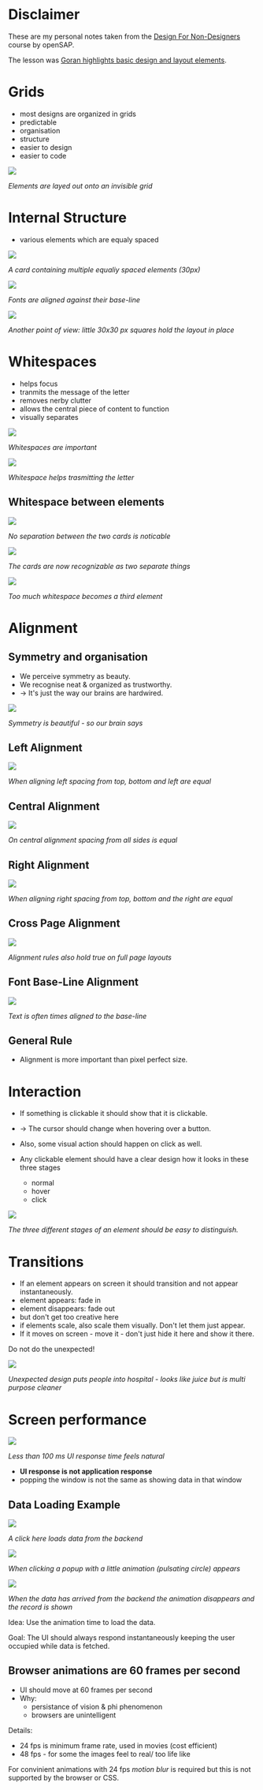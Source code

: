 # Disclaimer
These are my personal notes taken from the [Design For Non-Designers](https://open.sap.com/courses/dfnd1-2) course by openSAP.

The lesson was [Goran highlights basic design and layout elements](https://open.sap.com/courses/dfnd1-2/items/3LEDEQqsMiFPsH1wfcnhQZ).

# Grids
- most designs are organized in grids
- predictable
- organisation
- structure
- easier to design
- easier to code

![](assets/basic_design/grid_structure.png)

_Elements are layed out onto an invisible grid_

# Internal Structure
- various elements which are equaly spaced

![](assets/basic_design/equaly_spaced_elements.png)

_A card containing multiple equaliy spaced elements (30px)_

![](assets/basic_design/font_alignment.png)

_Fonts are aligned against their base-line_

![](assets/basic_design/squares_holding_the_layout.png)

_Another point of view: little 30x30 px squares hold the layout in place_

# Whitespaces
- helps focus
- tranmits the message of the letter
- removes nerby clutter
- allows the central piece of content to function
- visually separates

![](assets/basic_design/parking_sign_pure.png)

_Whitespaces are important_

![](assets/basic_design/parking_sign.png)

_Whitespace helps trasmitting the letter_

## Whitespace between elements
![](assets/basic_design/whitespace_between_cards_too_narrow.png)

_No separation between the two cards is noticable_

![](assets/basic_design/whitespace_between_cards_good.png)

_The cards are now recognizable as two separate things_

![](assets/basic_design/too_much_whitespace.png)

_Too much whitespace becomes a third element_


# Alignment
## Symmetry and organisation
- We perceive symmetry as beauty.
- We recognise neat & organized as trustworthy.
- -> It's just the way our brains are hardwired.

![](assets/basic_design/symmetry_is_beautyful.png)

_Symmetry is beautiful - so our brain says_

## Left Alignment
 
![](assets/basic_design/left_alignment.png)

_When aligning left spacing from top, bottom and left are equal_

## Central Alignment
 
![](assets/basic_design/central_alignment.png)

_On central alignment spacing from all sides is equal_

## Right Alignment
 
![](assets/basic_design/right_alignment.png)

_When aligning right spacing from top, bottom and the right are equal_

## Cross Page Alignment

![](assets/basic_design/cross_page_alignment.png)

_Alignment rules also hold true on full page layouts_

## Font Base-Line Alignment

![](assets/basic_design/font_base_line_alignment.png)

_Text is often times aligned to the base-line_

## General Rule
- Alignment is more important than pixel perfect size.

# Interaction
- If something is clickable it should show that it is clickable.
- -> The cursor should change when hovering over a button.
- Also, some visual action should happen on click as well.


- Any clickable element should have a clear design how it looks in these three stages
    - normal
    - hover
    - click

![](assets/basic_design/three_stages.png)

_The three different stages of an element should be easy to distinguish._

# Transitions
- If an element appears on screen it should transition and not appear instantaneously.
- element appears: fade in
- element disappears: fade out
- but don't get too creative here
- if elements scale, also scale them visually. Don't let them just appear.
- If it moves on screen - move it - don't just hide it here and show it there.

Do not do the unexpected!

![](assets/basic_design/unexpected_design.png)

_Unexpected design puts people into hospital - looks like juice but is multi purpose cleaner_

# Screen performance

![](assets/basic_design/less_than_100ms_ui_response.png)

_Less than 100 ms UI response time feels natural_

- __UI response is not application response__
- popping the window is not the same as showing data in that window

## Data Loading Example

![](assets/basic_design/data_loading_before.png)

_A click here loads data from the backend_

![](assets/basic_design/data_loading_on_click.png)

_When clicking a popup with a little animation (pulsating circle) appears_

![](assets/basic_design/data_loading_final.png)

_When the data has arrived from the backend the animation disappears and the record is shown_

Idea: Use the animation time to load the data.

Goal: The UI should always respond instantaneously keeping the user occupied while data is fetched.

## Browser animations are 60 frames per second
- UI should move at 60 frames per second
- Why:
    - persistance of vision & phi phenomenon
    - browsers are unintelligent

Details:
- 24 fps is minimum frame rate, used in movies (cost efficient)
- 48 fps - for some the images feel to real/ too life like

For convinient animations with 24 fps _motion blur_ is required but this is not supported by the browser or CSS.
